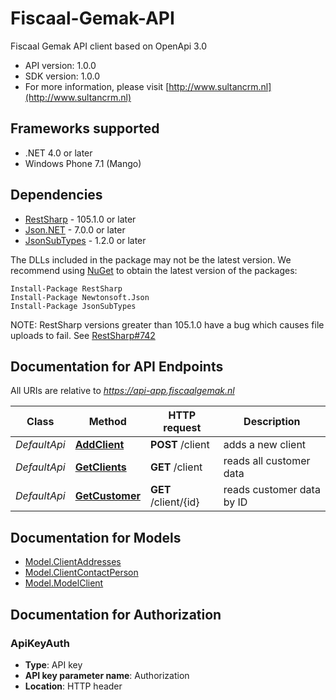 # Fiscaal-Gemak-API

Fiscaal Gemak API client based on OpenApi 3.0

- API version: 1.0.0
- SDK version: 1.0.0
- For more information, please visit [http://www.sultancrm.nl](http://www.sultancrm.nl)

<a name="frameworks-supported"></a>
## Frameworks supported
- .NET 4.0 or later
- Windows Phone 7.1 (Mango)

<a name="dependencies"></a>
## Dependencies
- [RestSharp](https://www.nuget.org/packages/RestSharp) - 105.1.0 or later
- [Json.NET](https://www.nuget.org/packages/Newtonsoft.Json/) - 7.0.0 or later
- [JsonSubTypes](https://www.nuget.org/packages/JsonSubTypes/) - 1.2.0 or later

The DLLs included in the package may not be the latest version. We recommend using [NuGet](https://docs.nuget.org/consume/installing-nuget) to obtain the latest version of the packages:
```
Install-Package RestSharp
Install-Package Newtonsoft.Json
Install-Package JsonSubTypes
```
NOTE: RestSharp versions greater than 105.1.0 have a bug which causes file uploads to fail. See [RestSharp#742](https://github.com/restsharp/RestSharp/issues/742)

<a name="documentation-for-api-endpoints"></a>
## Documentation for API Endpoints

All URIs are relative to *https://api-app.fiscaalgemak.nl*

Class | Method | HTTP request | Description
------------ | ------------- | ------------- | -------------
*DefaultApi* | [**AddClient**](docs/DefaultApi.md#addclient) | **POST** /client | adds a new client
*DefaultApi* | [**GetClients**](docs/DefaultApi.md#getclients) | **GET** /client | reads all customer data
*DefaultApi* | [**GetCustomer**](docs/DefaultApi.md#getcustomer) | **GET** /client/{id} | reads customer data by ID

<a name="documentation-for-models"></a>
## Documentation for Models

 - [Model.ClientAddresses](docs/ClientAddresses.md)
 - [Model.ClientContactPerson](docs/ClientContactPerson.md)
 - [Model.ModelClient](docs/ModelClient.md)

<a name="documentation-for-authorization"></a>
## Documentation for Authorization

<a name="ApiKeyAuth"></a>
### ApiKeyAuth

- **Type**: API key
- **API key parameter name**: Authorization
- **Location**: HTTP header
